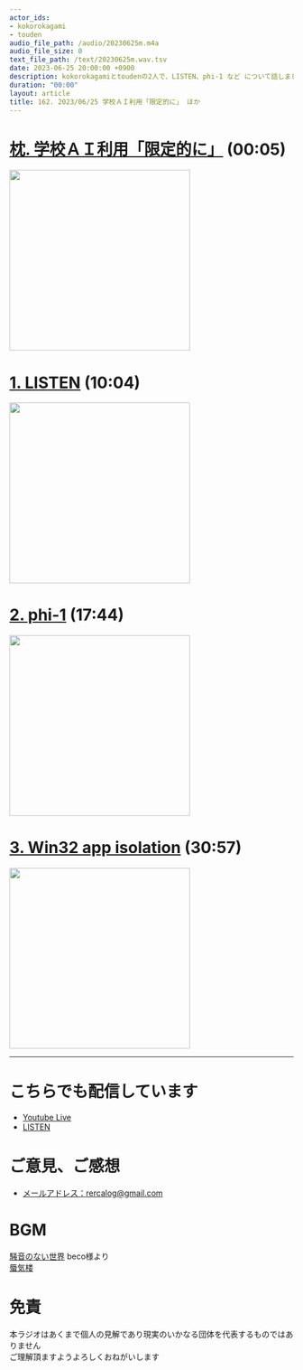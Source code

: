 ```yaml
---
actor_ids:
- kokorokagami
- touden
audio_file_path: /audio/20230625m.m4a
audio_file_size: 0
text_file_path: /text/20230625m.wav.tsv
date: 2023-06-25 20:00:00 +0900
description: kokorokagamiとtoudenの2人で、LISTEN、phi-1 など について話しました。
duration: "00:00"
layout: article
title: 162. 2023/06/25 学校ＡＩ利用「限定的に」 ほか
---
```


# [枕. 学校ＡＩ利用「限定的に」](https://www.yomiuri.co.jp/kyoiku/kyoiku/news/20230622-OYT1T50170/) (00:05)

[<img src="https://newsatcl-pctr.c.yimg.jp/t/amd-img/20230622-00050170-yom-001-8-view.jpg?exp=10800" width="320dp">](https://www.yomiuri.co.jp/kyoiku/kyoiku/news/20230622-OYT1T50170/)

# [1. LISTEN](https://internet.watch.impress.co.jp/docs/interview/1509975.html) (10:04)

[<img src="https://asset.watch.impress.co.jp/img/iw/docs/1509/975/listen00_l.png" width="320dp">](https://internet.watch.impress.co.jp/docs/interview/1509975.html)

# [2. phi-1](https://ascii.jp/elem/000/004/142/4142381/) (17:44)

[<img src="https://ascii.jp/img/2023/06/23/3558669/l/235b63a946cd181f.png" width="320dp">](https://ascii.jp/elem/000/004/142/4142381/)

# [3. Win32 app isolation](https://forest.watch.impress.co.jp/docs/news/1509411.html) (30:57)

[<img src="https://asset.watch.impress.co.jp/img/wf/docs/1509/411/image2_l.png" width="320dp">](https://forest.watch.impress.co.jp/docs/news/1509411.html)

___

# こちらでも配信しています
- [Youtube Live](https://www.youtube.com/@recalog)
- [LISTEN](https://listen.style/p/recalog)

# ご意見、ご感想
- [メールアドレス：rercalog@gmail.com](rercalog@gmail.com)

# BGM
[騒音のない世界](http://noiselessworld.net/) beco様より  
[蜃気楼](https://soundcloud.com/baron1_3/shinkirou)  

# 免責
本ラジオはあくまで個人の見解であり現実のいかなる団体を代表するものではありません  
ご理解頂ますようよろしくおねがいします  
